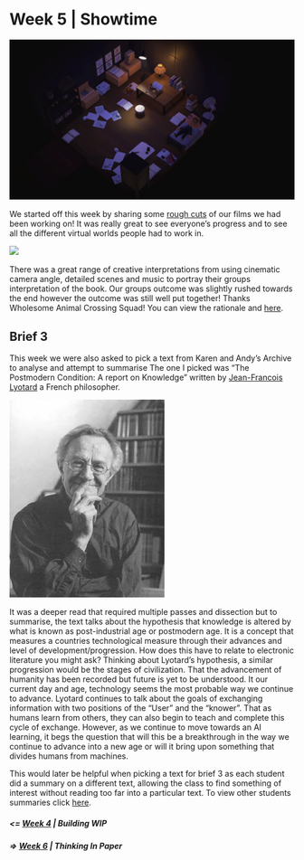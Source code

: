 # Week 5 | Showtime

![](Screenshot1.jpg)

We started off this week by sharing some [rough cuts](https://www.youtube.com/watch?v=V1scKvMRQx8) of our films we had been working on! It was really great to see everyone’s progress and to see all the different virtual worlds people had to work in. 

![](1.gif)

There was a great range of creative interpretations from using cinematic camera angle, detailed scenes and music to portray their groups interpretation of the book. Our groups outcome was slightly rushed towards the end however the outcome was still well put together! Thanks Wholesome Animal Crossing Squad! You can view the rationale and [here](https://wiip.co/THE-HORRORS-OF-ANIMAL-CROSSING.b-MEgcptSZluo8jwq7Tsi/).

## Brief 3

This week we were also asked to pick a text from Karen and Andy’s Archive to analyse and attempt to summarise The one I picked was “The Postmodern Condition: A report on Knowledge” written by [Jean-Francois Lyotard](https://en.wikipedia.org/wiki/Jean-Fran%C3%A7ois_Lyotard) a French philosopher.

![](Jean.jpg)

It was a deeper read that required multiple passes and dissection but to summarise, the text talks about the hypothesis that knowledge is altered by what is known as post-industrial age or postmodern age. It is a concept that measures a countries technological measure through their advances and level of development/progression. How does this have to relate to electronic literature you might ask? Thinking about Lyotard’s hypothesis, a similar progression would be the stages of civilization. That the advancement of humanity has been recorded but future is yet to be understood. It our current day and age, technology seems the most probable way we continue to advance. Lyotard continues to talk about the goals of exchanging information with two positions of the “User” and the “knower”. That as humans learn from others, they can also begin to teach and complete this cycle of exchange. However, as we continue to move towards an AI learning, it begs the question that will this be a breakthrough in the way we continue to advance into a new age or will it bring upon something that divides humans from machines. 

This would later be helpful when picking a text for brief 3 as each student did a summary on a different text, allowing the class to find something of interest without reading too far into a particular text. 
To view other students summaries click [here](https://docs.google.com/presentation/d/1tF9j3J75aVpLWOs6R_vCNQty8WjL-_AfgO9TgyKLoq0/edit#slide=id.p).

##### <= [Week 4](https://github.com/Jamtt/Codewords/blob/master/Week%202/Readme.md) | Building WIP
##### => [Week 6](https://github.com/Jamtt/Codewords/blob/master/Week%206/Readme.md) | Thinking In Paper
